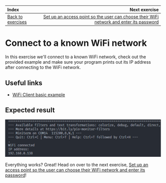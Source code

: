 | Index                                      |                                                                                              Next exercise |
| :----------------------------------------- | ---------------------------------------------------------------------------------------------------------: |
| [Back to exercises](../index.md#exercises) | [Set up an access point so the user can choose their WiFi network and enter its password](access-point.md) |

# Connect to a known WiFi network

In this exercise we'll connect to a known WiFi network, check out the provided example and make sure your program prints out its IP address after connecting to the WiFi network.

## Useful links

- [WiFi Client basic example](https://github.com/espressif/arduino-esp32/blob/master/libraries/WiFi/examples/WiFiClientBasic/WiFiClientBasic.ino)

## Expected result

![Result](/assets/connect-wifi-result.png "Result")

Everything works? Great! Head on over to the next exercise, [Set up an access point so the user can choose their WiFi network and enter its password](access-point.md)!
